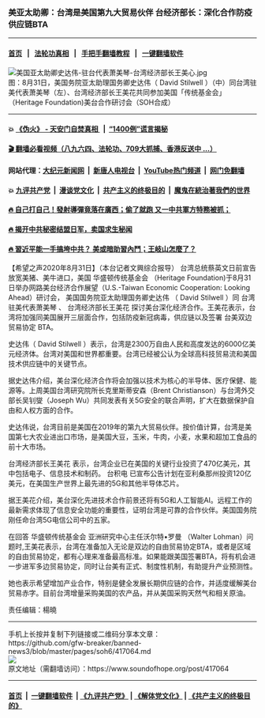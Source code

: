 ### 美亚太助卿：台湾是美国第九大贸易伙伴 台经济部长：深化合作防疫供应链BTA
------------------------

#### [首页](https://github.com/gfw-breaker/banned-news3/blob/master/README.md) &nbsp;&nbsp;|&nbsp;&nbsp; [法轮功真相](https://github.com/begood0513/basic/blob/master/README.md)  &nbsp;&nbsp;|&nbsp;&nbsp; [手把手翻墙教程](https://github.com/gfw-breaker/guides/wiki)  &nbsp;&nbsp;|&nbsp;&nbsp; [一键翻墙软件](https://github.com/gfw-breaker/nogfw/blob/master/README.md)  



<div><img alt="美国亚太助卿史达伟-驻台代表萧美琴-台湾经济部长王美心.jpg" src="https://img.soundofhope.org/2020-08/1598928046132.jpg"/>
<br/><figcaption class="caption">
 图：8月31日，美国务院亚太助理国务卿史达伟（ David Stilwell ）（中）同台湾驻美代表萧美琴（左）、台湾经济部长王美花共同参加美国「传统基金会」（Heritage Foundation)美台合作研讨会（SOH合成）
</figcaption></div><hr/>

#### 💥 [《伪火》 - 天安门自焚真相 ](http://141.164.51.119:10000/videos/blog/weihuo.html)&nbsp; |&nbsp; [“1400例”谎言揭秘  ](http://141.164.51.119:10000/videos/blog/jiexi1400.html)

#### [ 🎬  翻墙必看视频（八九六四、法轮功、709大抓捕、香港反送中 ...）](https://github.com/gfw-breaker/links/blob/master/banned.md)

#### 网站代理：[大纪元新闻网](http://167.172.10.89:10080/gb/) &nbsp;|&nbsp; [新唐人电视台](http://167.172.10.89:8808/gb/)  &nbsp;|&nbsp; [YouTube热门频道](http://158.247.203.241/youtube.html) &nbsp;|&nbsp; [网门免翻墙](http://158.247.203.241:11000/show.aspx?name=ogHome)

#### 💥 [九评共产党](http://141.164.51.119:10000/videos/res/jiuping/)&nbsp; |&nbsp; [漫谈党文化](http://141.164.51.119:10000/videos/res/mtdwh/)&nbsp; |&nbsp; [共产主义的终极目的](http://141.164.51.119:10000/videos/res/zjmd/)&nbsp; |&nbsp; [魔鬼在統治著我們的世界](http://141.164.51.119:10000/videos/res/TheSpecter/)  

#### [ 🔥  自己打自己！發射導彈竟落在廣西；偷了就跑 又一中共軍方特務被抓；](http://141.164.51.119:10000/videos/news/soh01.html)

#### [ 🔥  揭开中共秘密结盟日军，卖国求生秘闻 ](http://141.164.51.119:10000/videos/news/epoch01.html)

#### [ 🔥  習近平能一手搞垮中共？ 美或暗助習內鬥；王岐山怎麼了？](http://141.164.51.119:10000/videos/news/epoch02.html)

<div><div class="Content__Wrapper sc-1bvya0-0 grZQxZ">
 <p class="meta-top">
  <span class="meta">
   【希望之声2020年8月31日】（本台记者文興综合报导）
  </span>
  台湾总统蔡英文日前宣告放宽美猪、美牛进口，美国
  <ok href="https://www.soundofhope.org/term/3414?lang=b5">
   华盛顿传统基金会
  </ok>
  （Heritage Foundation)于8月31日举办网路美台经济合作展望（U.S.-Taiwan Economic Cooperation: Looking Ahead）研讨会，
  <ok href="/term/365023">
   美国国务院亚太助理国务卿史达伟
  </ok>
  （
  <ok href="/term/342646">
   David Stilwell
  </ok>
  ）同
  <ok href="/term/365026">
   台湾驻美代表萧美琴
  </ok>
  、
  <ok href="/term/365029">
   台湾经济部长王美花
  </ok>
  探讨美台深化经济合作。王美花表示，台湾将加强同美国展开三层面合作，包括防疫新冠病毒，供应链以及签署
  <ok href="/term/365032">
   台美双边贸易协定
  </ok>
  BTA。
 </p>
 <p>
  史达伟（
  <ok href="/term/342646">
   David Stilwell
  </ok>
  ）表示，台湾是2300万自由人民和高度发达的6000亿美元经济体。台湾对美国和世界都重要。台湾已经被公认为全球高科技贸易流和美国技术供应链中的关键节点。
 </p>
 <div class="AD_Embed__Wrap-sc-1xslmin-0 igMuqX module desktop">
  <div>
  </div>
 </div>
 <p>
  据史达伟介绍，美台深化经济合作将会加强以技术为核心的半导体、医疗保健、能源等。上周美国台湾研究院所长克里斯蒂安森（Brent Christianson）与台湾外交部长吴钊燮（Joseph Wu）共同发表有关5G安全的联合声明，扩大在数据保护自由和人权方面的合作。
 </p>
 <p>
  史达伟说，台湾目前是美国在2019年的第九大贸易伙伴。按价值计算，台湾是美国第七大农业进出口市场，是美国大豆，玉米，牛肉，小麦，水果和超加工食品的前十大市场。
 </p>
 <p>
  <ok href="/term/365029">
   台湾经济部长王美花
  </ok>
  表示，台湾企业已在美国的关键行业投资了470亿美元，其中包括电子、信息技术和制药。
  <ok href="/term/18961">
   台积电
  </ok>
  已宣布公告计划在亚利桑那州投资120亿美元，在美国生产世界上最先进的5G和其他半导体芯片。
 </p>
 <p>
  据王美花介绍，美台深化先进技术合作前景还将有5G和人工智能AI。远程工作的最新需求体现了信息安全功能的重要性，证明台湾是可靠的合作伙伴。美国国务院刚任命台湾5G电信公司中的五家。
 </p>
 <p>
  在回答
  <ok href="https://www.soundofhope.org/term/3414?lang=b5">
   华盛顿传统基金会
  </ok>
  亚洲研究中心主任沃尔特•罗曼 （Walter Lohman）问题时,王美花表示，台湾在准备加入无论是双边的自由贸易协定BTA，或者是区域的自由贸易协定，都有心理来准备最高标准。如果能跟美国签署BTA，将有机会进一步进军多边贸易协定，同时让台美有正式、制度性机制，有助提升产业预测性。
 </p>
 <p>
  她也表示希望增加产业合作，特别是健全发展长期供应链的合作，并适度缓解美台贸易赤字。目前台湾增量采购美国的农产品，并从美国采购天然气和相关原油。
 </p>
 <p class="meta-btm">
  责任编辑：楊曉
 </p>
</div>
</div>
<hr/>
手机上长按并复制下列链接或二维码分享本文章：<br/>
https://github.com/gfw-breaker/banned-news3/blob/master/pages/soh6/417064.md <br/>
<a href='https://github.com/gfw-breaker/banned-news3/blob/master/pages/soh6/417064.md'><img src='https://github.com/gfw-breaker/banned-news3/blob/master/pages/soh6/417064.md.png'/></a> <br/>
原文地址（需翻墙访问）：https://www.soundofhope.org/post/417064


------------------------
#### [首页](https://github.com/gfw-breaker/banned-news3/blob/master/README.md) &nbsp;|&nbsp; [一键翻墙软件](https://github.com/gfw-breaker/nogfw/blob/master/README.md) &nbsp;| [《九评共产党》](https://github.com/gfw-breaker/9ping.md/blob/master/README.md#九评之一评共产党是什么) | [《解体党文化》](https://github.com/gfw-breaker/jtdwh.md/blob/master/README.md) | [《共产主义的终极目的》](https://github.com/gfw-breaker/gczydzjmd.md/blob/master/README.md)


<img src='http://gfw-breaker.win/banned-news3/pages/soh6/417064.md' width='0px' height='0px'/>
